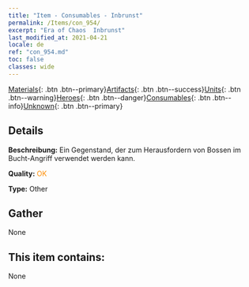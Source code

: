 ```yaml
---
title: "Item - Consumables - Inbrunst"
permalink: /Items/con_954/
excerpt: "Era of Chaos  Inbrunst"
last_modified_at: 2021-04-21
locale: de
ref: "con_954.md"
toc: false
classes: wide
---
```

 [Materials](/de/Items/){: .btn .btn--primary}[Artifacts](/de/Items/Artifacts/){: .btn .btn--success}[Units](/de/Items/Units/){: .btn .btn--warning}[Heroes](/de/Items/Heroes/){: .btn .btn--danger}[Consumables](/de/Items/Consumables/){: .btn .btn--info}[Unknown](/de/Items/Unknown/){: .btn .btn--primary}

## Details
 **Beschreibung:** Ein Gegenstand, der zum Herausfordern von Bossen im Bucht-Angriff verwendet werden kann.

 **Quality:** <span style="color: #FF8C00">OK</span>

 **Type:** Other

## Gather

  None

## This item contains:

  None

